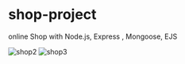 # shop-project
online Shop with Node.js, Express , Mongoose, EJS

![shop2](https://user-images.githubusercontent.com/87659662/162583651-7d1d2da8-b268-4e0c-9ea9-806b4a38b3d7.png)
![shop3](https://user-images.githubusercontent.com/87659662/162583578-7f04cbcc-7f3a-4ef3-861b-d2d8a22cd5b4.png)

